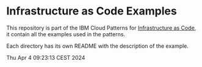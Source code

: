 # Infrastructure as Code Examples

This repository is part of the IBM Cloud Patterns for [Infrastructure as Code](https://pages.github.ibm.com/att-cloudnative/ibmcloud-pattern-guide/iac/content-overview), it contain all the examples used in the patterns.

Each directory has its own README with the description of the example.

Thu Apr  4 09:23:13 CEST 2024
